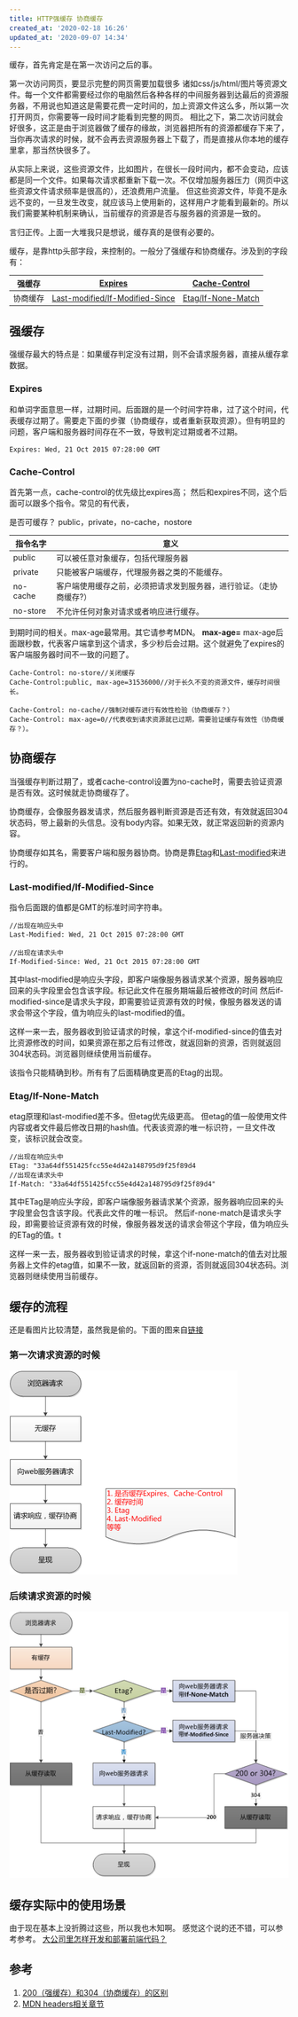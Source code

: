 ```yaml
---
title: HTTP强缓存 协商缓存
created_at: '2020-02-18 16:26'
updated_at: '2020-09-07 14:34'
---
```


缓存，首先肯定是在第一次访问之后的事。

第一次访问网页，要显示完整的网页需要加载很多 诸如css/js/html/图片等资源文件。每一个文件都需要经过你的电脑然后各种各样的中间服务器到达最后的资源服务器，不用说也知道这是需要花费一定时间的，加上资源文件这么多，所以第一次打开网页，你需要等一段时间才能看到完整的网页。
相比之下，第二次访问就会好很多，这正是由于浏览器做了缓存的缘故，浏览器把所有的资源都缓存下来了，当你再次请求的时候，就不会再去资源服务器上下载了，而是直接从你本地的缓存里拿，那当然快很多了。

从实际上来说，这些资源文件，比如图片，在很长一段时间内，都不会变动，应该都是同一个文件。如果每次请求都重新下载一次。不仅增加服务器压力（网页中这些资源文件请求频率是很高的），还浪费用户流量。
但这些资源文件，毕竟不是永远不变的，一旦发生改变，就应该马上使用新的，这样用户才能看到最新的。所以我们需要某种机制来确认，当前缓存的资源是否与服务器的资源是一致的。

言归正传。上面一大堆我只是想说，缓存真的是很有必要的。

缓存，是靠http头部字段，来控制的。一般分了强缓存和协商缓存。涉及到的字段有：

| 强缓存 | [**Expires**](https://developer.mozilla.org/zh-CN/docs/Web/HTTP/Headers/Expires) | [**Cache-Control**](https://developer.mozilla.org/zh-CN/docs/Web/HTTP/Headers/Cache-Control) |
| --- | --- | --- |
| 协商缓存 | [Last-modified/If-Modified-Since](https://developer.mozilla.org/zh-CN/docs/Web/HTTP/Headers/Last-Modified) | [Etag/If-None-Match](https://developer.mozilla.org/zh-CN/docs/Web/HTTP/Headers/ETag) |


## 强缓存

强缓存最大的特点是：如果缓存判定没有过期，则不会请求服务器，直接从缓存拿数据。


### Expires

和单词字面意思一样，过期时间。后面跟的是一个时间字符串，过了这个时间，代表缓存过期了。需要走下面的步骤（协商缓存，或者重新获取资源）。但有明显的问题，客户端和服务器时间存在不一致，导致判定过期或者不过期。

```http
Expires: Wed, 21 Oct 2015 07:28:00 GMT
```


### Cache-Control

首先第一点，cache-control的优先级比expires高；
然后和expires不同，这个后面可以跟多个指令。常见的有代表，

是否可缓存？ public，private，no-cache，nostore

| 指令名字 | 意义 |
| --- | --- |
| public | 可以被任意对象缓存，包括代理服务器 |
| private | 只能被客户端缓存，代理服务器之类的不能缓存。 |
| no-cache | 客户端使用缓存之前，必须把请求发到服务器，进行验证。（走协商缓存?） |
| no-store | 不允许任何对象对请求或者响应进行缓存。 |

到期时间的相关。max-age最常用。其它请参考MDN。
**max-age=<seconds>**
max-age后面跟秒数，代表客户端拿到这个请求，多少秒后会过期。这个就避免了expires的客户端服务器时间不一致的问题了。

```http
Cache-Control: no-store//关闭缓存
Cache-Control:public, max-age=31536000//对于长久不变的资源文件，缓存时间很长。

Cache-Control: no-cache//强制对缓存进行有效性检验（协商缓存？）
Cache-Control: max-age=0//代表收到请求资源就已过期，需要验证缓存有效性（协商缓存？）。
```


## 协商缓存

当强缓存判断过期了，或者cache-control设置为no-cache时，需要去验证资源是否有效。这时候就走协商缓存了。

协商缓存，会像服务器发请求，然后服务器判断资源是否还有效，有效就返回304状态码，带上最新的头信息。没有body内容。如果无效，就正常返回新的资源内容。

协商缓存如其名，需要客户端和服务器协商。协商是靠[Etag](https://developer.mozilla.org/zh-CN/docs/Web/HTTP/Headers/ETag)和[Last-modified](https://developer.mozilla.org/zh-CN/docs/Web/HTTP/Headers/Last-Modified)来进行的。


### Last-modified/If-Modified-Since

指令后面跟的值都是GMT的标准时间字符串。

```http
//出现在响应头中
Last-Modified: Wed, 21 Oct 2015 07:28:00 GMT 

//出现在请求头中
If-Modified-Since: Wed, 21 Oct 2015 07:28:00 GMT
```

其中last-modified是响应头字段，即客户端像服务器请求某个资源，服务器响应回来的头字段里会包含该字段。标记此文件在服务期端最后被修改的时间
然后if-modified-since是请求头字段，即需要验证资源有效的时候，像服务器发送的请求会带这个字段，值为响应头的last-modified的值。

这样一来一去，服务器收到验证请求的时候，拿这个if-modified-since的值去对比资源修改的时间，如果资源在那之后有过修改，就返回新的资源，否则就返回304状态码。浏览器则继续使用当前缓存。

该指令只能精确到秒。所有有了后面精确度更高的Etag的出现。


### Etag/If-None-Match

etag原理和last-modified差不多。但etag优先级更高。
但etag的值一般使用文件内容或者文件最后修改日期的hash值。代表该资源的唯一标识符，一旦文件改变，该标识就会改变。

```http
//出现在响应头中
ETag: "33a64df551425fcc55e4d42a148795d9f25f89d4
//出现在请求头中
If-Match: "33a64df551425fcc55e4d42a148795d9f25f89d4"
```

其中ETag是响应头字段，即客户端像服务器请求某个资源，服务器响应回来的头字段里会包含该字段。代表此文件的唯一标识。
然后if-none-match是请求头字段，即需要验证资源有效的时候，像服务器发送的请求会带这个字段，值为响应头的ETag的值。t

这样一来一去，服务器收到验证请求的时候，拿这个if-none-match的值去对比服务器上文件的etag值，如果不一致，就返回新的资源，否则就返回304状态码。浏览器则继续使用当前缓存。


## 缓存的流程

还是看图片比较清楚，虽然我是偷的。下面的图来自[链接](https://www.cnblogs.com/leftJS/p/11082777.html)


### 第一次请求资源的时候

![](../assets/pb4bb7/1582640123545-d65336fa-0135-44b8-842a-951a205159b2.png)


### 后续请求资源的时候

![](../assets/pb4bb7/1582640112044-a2da9ec8-099d-4169-b929-e15b2d5de851.png)


## 缓存实际中的使用场景

由于现在基本上没折腾过这些，所以我也木知啊。
感觉这个说的还不错，可以参考参考。
[大公司里怎样开发和部署前端代码？](https://www.zhihu.com/question/20790576)


## 参考

1. [200（强缓存）和304（协商缓存）的区别](https://www.cnblogs.com/leftJS/p/11082777.html)
2. [MDN headers相关章节](https://developer.mozilla.org/zh-CN/docs/Web/HTTP/Headers)

